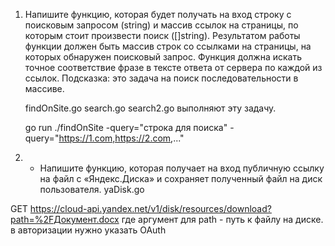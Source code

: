 1. Напишите функцию, которая будет получать на вход строку с поисковым запросом (string) и массив ссылок на страницы, по которым стоит произвести поиск ([]string). Результатом работы функции должен быть массив строк со ссылками на страницы, на которых обнаружен поисковый запрос. Функция должна искать точное соответствие фразе в тексте ответа от сервера по каждой из ссылок.
   Подсказка: это задача на поиск последовательности в массиве.
 
     findOnSite.go search.go search2.go выполняют эту задачу.  
     
     go run ./findOnSite -query="строка для поиска" -query="https://1.com,https://2.com,..."
     
 2. * Напишите функцию, которая получает на вход публичную ссылку на файл с «Яндекс.Диска» и сохраняет полученный файл на диск пользователя.
 yaDisk.go
 
 GET https://cloud-api.yandex.net/v1/disk/resources/download?path=%2FДокумент.docx
 где аргумент для path - путь к файлу на диске.
 в авторизации нужно указать OAuth